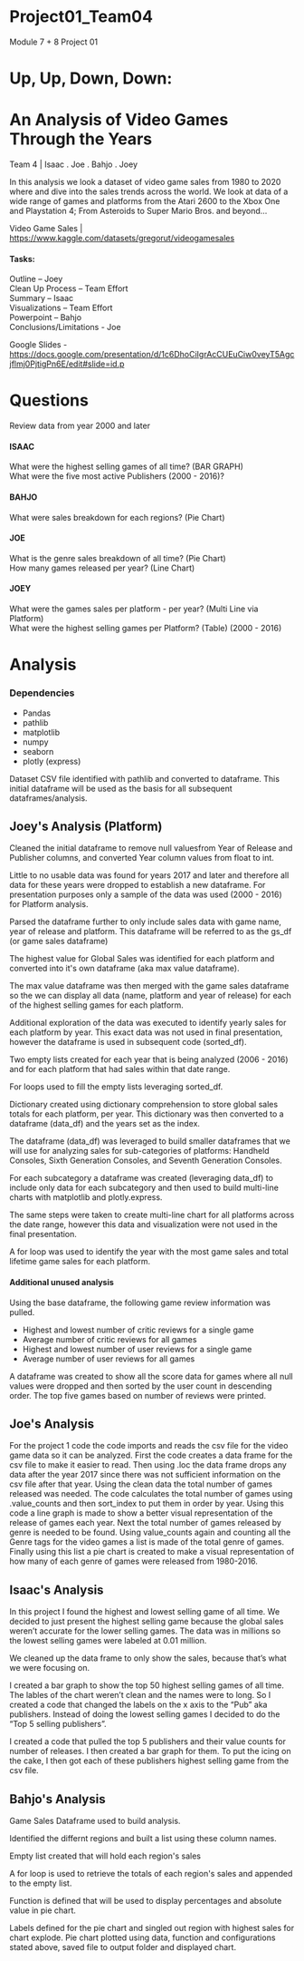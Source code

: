 # Project01_Team04
Module 7 + 8 Project 01

# Up, Up, Down, Down: 
# An Analysis of Video Games Through the Years
Team 4 | Isaac . Joe . Bahjo . Joey

In this analysis we look a dataset of video game sales from 1980 to 2020 where and dive into the sales trends across the world. We look at data of a wide range of games and platforms from the Atari 2600 to the Xbox One and Playstation 4; From Asteroids to Super Mario Bros. and beyond…

Video Game Sales | https://www.kaggle.com/datasets/gregorut/videogamesales

#### Tasks:
Outline – Joey <br>
Clean Up Process – Team Effort <br>
Summary – Isaac <br>
Visualizations – Team Effort <br>
Powerpoint – Bahjo <br>
Conclusions/Limitations - Joe <br>

Google Slides - https://docs.google.com/presentation/d/1c6DhoCiIgrAcCUEuCiw0veyT5Agcjflmj0PjtigPn6E/edit#slide=id.p


# Questions
Review data from year 2000 and later

#### ISAAC
What were the highest selling games of all time? (BAR GRAPH) <br>
What were the five most active Publishers (2000 - 2016)?
    
#### BAHJO
What were sales breakdown for each regions? (Pie Chart)

#### JOE
What is the genre sales breakdown of all time? (Pie Chart)<br>
How many games released per year? (Line Chart)

#### JOEY
What were the games sales per platform - per year? (Multi Line via Platform)<br>
What were the highest selling games per Platform? (Table) (2000 - 2016)


# Analysis

### Dependencies
- Pandas
- pathlib
- matplotlib
- numpy
- seaborn
- plotly (express)

Dataset CSV file identified with pathlib and converted to dataframe. This initial dataframe will be used as the basis for all subsequent dataframes/analysis.

## Joey's Analysis (Platform)
Cleaned the initial dataframe to remove null valuesfrom Year of Release and Publisher columns, and converted Year column values from float to int.

Little to no usable data was found for years 2017 and later and therefore all data for these years were dropped to establish a new dataframe. For presentation purposes only a sample of the data was used (2000 - 2016) for Platform analysis.

Parsed the dataframe further to only include sales data with game name, year of release and platform. This dataframe will be referred to as the gs_df (or game sales dataframe)

The highest value for Global Sales was identified for each platform and converted into it's own dataframe (aka max value dataframe).

The max value dataframe was then merged with the 
game sales dataframe so the we can display all data (name, platform and year of release) for each of the highest selling games for each platform.

Additional exploration of the data was executed to identify yearly sales for each platform by year. This exact data was not used in final presentation, however the dataframe is used in subsequent code (sorted_df).

Two empty lists created for each year that is being analyzed (2006 - 2016) and for each platform that had sales within that date range.

For loops used to fill the empty lists leveraging sorted_df.

Dictionary created using dictionary comprehension to store global sales totals for each platform, per year. This dictionary was then converted to a dataframe (data_df) and the years set as the index.

The dataframe (data_df) was leveraged to build smaller dataframes that we will use for analyzing sales for sub-categories of platforms: Handheld Consoles, Sixth Generation Consoles, and Seventh Generation Consoles.

For each subcategory a dataframe was created (leveraging data_df) to include only data for each subcategory and then used to build multi-line charts with matplotlib and plotly.express.

The same steps were taken to create multi-line chart for all platforms across the date range, however this data and visualization were not used in the final presentation.

A for loop was used to identify the year with the most game sales and total lifetime game sales for each platform.

#### Additional unused analysis
Using the base dataframe, the following game review information was pulled.
 - Highest and lowest number of critic reviews for a single game
 - Average number of critic reviews for all games
 - Highest and lowest number of user reviews for a single game
 - Average number of user reviews for all games
 
 A dataframe was created to show all the score data for games where all null values were dropped and then sorted by the user count in descending order. 
 The top five games based on number of reviews were printed.
 
 ## Joe's Analysis
 For the project 1 code the code imports and reads the csv file for the video game data so it can be analyzed. First the code creates a data frame for the csv file to make it easier to read. Then using .loc the data frame drops any data after the year 2017 since there was not sufficient information on the csv file after that year. Using the clean data the total number of games released was needed. The code calculates the total number of games using .value_counts and then sort_index to put them in order by year. Using this code a line graph is made to show a better visual representation of the release of games each year. Next the total number of games released by genre is needed to be found. Using value_counts again and counting all the Genre tags for the video games a list is made of the total genre of games. Finally using this list a pie chart is created to make a visual representation of how many of each genre of games were released from 1980-2016.
 
 ## Isaac's Analysis
 In this project I found the highest and lowest selling game of all time. We decided to just present the highest selling game because the global sales weren’t accurate for the lower selling games. The data was in millions so the lowest selling games were labeled at 0.01 million.
 
We cleaned up the data frame to only show the sales, because that’s what we were focusing on. 

I created a bar graph to show the top 50 highest selling games of all time. The lables of the chart weren’t clean and the names were to long. So I created a code that changed the labels on the x axis to the “Pub” aka publishers.
Instead of doing the lowest selling games I decided to do the “Top 5 selling publishers”. 

I created a code that pulled the top 5 publishers and their value counts for number of releases. I then created a bar graph for them. To put the icing on the cake, I then got each of these publishers highest selling game from the csv file. 

 ## Bahjo's Analysis
 Game Sales Dataframe used to build analysis.
 
Identified the differnt regions and built a list using these column names.
 
Empty list created that will hold each region's sales
 
A for loop is used to retrieve the totals of each region's sales and appended to the empty list.

Function is defined that will be used to display percentages and absolute value in pie chart.

Labels defined for the pie chart and singled out region with highest sales for chart explode.
Pie chart plotted using data, function and configurations stated above, saved file to output folder and displayed chart.